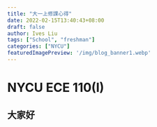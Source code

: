 ```yaml
---
title: "大一上修課心得"
date: 2022-02-15T13:40:43+08:00
draft: false
author: Ives Liu
tags: ["School", "freshman"]
categories: ["NYCU"]
featuredImagePreview: '/img/blog_banner1.webp'
---
```


# NYCU ECE 110(I)
## 大家好
